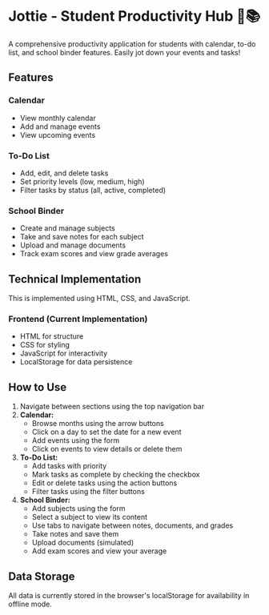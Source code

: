 # Jottie - Student Productivity Hub 🎒📚

A comprehensive productivity application for students with calendar, to-do list, and school binder features. Easily jot down your events and tasks!

## Features

### Calendar
- View monthly calendar
- Add and manage events
- View upcoming events

### To-Do List
- Add, edit, and delete tasks
- Set priority levels (low, medium, high)
- Filter tasks by status (all, active, completed)

### School Binder
- Create and manage subjects
- Take and save notes for each subject
- Upload and manage documents
- Track exam scores and view grade averages

## Technical Implementation

This is implemented using HTML, CSS, and JavaScript.

### Frontend (Current Implementation)
- HTML for structure
- CSS for styling
- JavaScript for interactivity
- LocalStorage for data persistence

## How to Use

1. Navigate between sections using the top navigation bar
2. **Calendar:**
   - Browse months using the arrow buttons
   - Click on a day to set the date for a new event
   - Add events using the form
   - Click on events to view details or delete them
3. **To-Do List:**
   - Add tasks with priority
   - Mark tasks as complete by checking the checkbox
   - Edit or delete tasks using the action buttons
   - Filter tasks using the filter buttons
4. **School Binder:**
   - Add subjects using the form
   - Select a subject to view its content
   - Use tabs to navigate between notes, documents, and grades
   - Take notes and save them
   - Upload documents (simulated)
   - Add exam scores and view your average

## Data Storage

All data is currently stored in the browser's localStorage for availability in offline mode.

